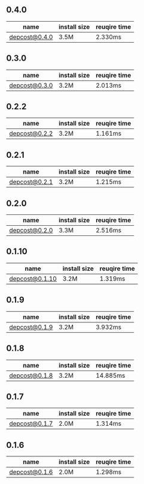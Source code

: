## 0.4.0

| name | install size | reuqire time |
| ---  | --- | --- |
| depcost@0.4.0 | 3.5M | 2.330ms |


## 0.3.0

| name | install size | reuqire time |
| ---  | --- | --- |
| depcost@0.3.0 | 3.2M | 2.013ms |


## 0.2.2

| name | install size | reuqire time |
| ---  | --- | --- |
| depcost@0.2.2 | 3.2M | 1.161ms |


## 0.2.1

| name | install size | reuqire time |
| ---  | --- | --- |
| depcost@0.2.1 | 3.2M | 1.215ms |


## 0.2.0

| name | install size | reuqire time |
| ---  | --- | --- |
| depcost@0.2.0 | 3.3M | 2.516ms |


## 0.1.10

| name | install size | reuqire time |
| ---  | --- | --- |
| depcost@0.1.10 | 3.2M | 1.319ms |


## 0.1.9

| name | install size | reuqire time |
| ---  | --- | --- |
| depcost@0.1.9 | 3.2M | 3.932ms |
    

## 0.1.8

| name | install size | reuqire time |
| ---  | --- | --- |
| depcost@0.1.8 | 3.2M | 14.885ms |


## 0.1.7

| name | install size | reuqire time |
| ---  | --- | --- |
| depcost@0.1.7 | 2.0M | 1.314ms |


## 0.1.6

| name | install size | reuqire time |
| ---  | --- | --- |
| depcost@0.1.6 | 2.0M | 1.298ms |
